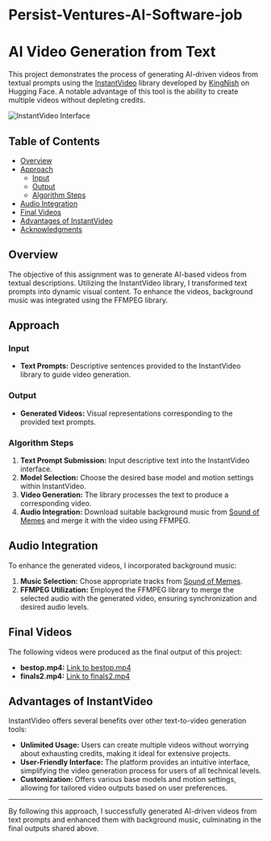 # Persist-Ventures-AI-Software-job
# AI Video Generation from Text

This project demonstrates the process of generating AI-driven videos from textual prompts using the [InstantVideo](https://huggingface.co/spaces/KingNish/Instant-Video) library developed by [KingNish](https://huggingface.co/KingNish) on Hugging Face. A notable advantage of this tool is the ability to create multiple videos without depleting credits.

![InstantVideo Interface](path_to_your_image.png)

## Table of Contents

- [Overview](#overview)
- [Approach](#approach)
  - [Input](#input)
  - [Output](#output)
  - [Algorithm Steps](#algorithm-steps)
- [Audio Integration](#audio-integration)
- [Final Videos](#final-videos)
- [Advantages of InstantVideo](#advantages-of-instantvideo)
- [Acknowledgments](#acknowledgments)

## Overview

The objective of this assignment was to generate AI-based videos from textual descriptions. Utilizing the InstantVideo library, I transformed text prompts into dynamic visual content. To enhance the videos, background music was integrated using the FFMPEG library.

## Approach

### Input

- **Text Prompts:** Descriptive sentences provided to the InstantVideo library to guide video generation.

### Output

- **Generated Videos:** Visual representations corresponding to the provided text prompts.

### Algorithm Steps

1. **Text Prompt Submission:** Input descriptive text into the InstantVideo interface.
2. **Model Selection:** Choose the desired base model and motion settings within InstantVideo.
3. **Video Generation:** The library processes the text to produce a corresponding video.
4. **Audio Integration:** Download suitable background music from [Sound of Memes](https://soundofmemes.com) and merge it with the video using FFMPEG.

## Audio Integration

To enhance the generated videos, I incorporated background music:

1. **Music Selection:** Chose appropriate tracks from [Sound of Memes](https://soundofmemes.com).
2. **FFMPEG Utilization:** Employed the FFMPEG library to merge the selected audio with the generated video, ensuring synchronization and desired audio levels.

## Final Videos

The following videos were produced as the final output of this project:

- **bestop.mp4:** [Link to bestop.mp4](path_to_bestop.mp4)
- **finals2.mp4:** [Link to finals2.mp4](path_to_finals2.mp4)

## Advantages of InstantVideo

InstantVideo offers several benefits over other text-to-video generation tools:

- **Unlimited Usage:** Users can create multiple videos without worrying about exhausting credits, making it ideal for extensive projects.
- **User-Friendly Interface:** The platform provides an intuitive interface, simplifying the video generation process for users of all technical levels.
- **Customization:** Offers various base models and motion settings, allowing for tailored video outputs based on user preferences.


---

By following this approach, I successfully generated AI-driven videos from text prompts and enhanced them with background music, culminating in the final outputs shared above.
